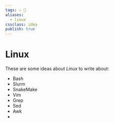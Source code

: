 ```yaml
---
tags: ✍️ 📒
aliases: 
  - linux
cssclass: idea
publish: true
---
```

# Linux
These are some ideas about _Linux_ to write about:

- Bash
- Slurm
- SnakeMake
- Vim
- Grep
- Sed
- Awk
- 